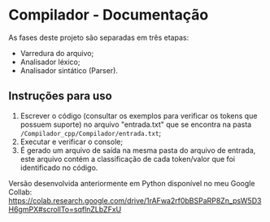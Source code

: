 # Compilador - Documentação

As fases deste projeto são separadas em três etapas:
- Varredura do arquivo;
- Analisador léxico;
- Analisador sintático (Parser).

## Instruções para uso

1. Escrever o código (consultar os exemplos para verificar os tokens que possuem suporte) no arquivo "entrada.txt" que se encontra na pasta `/Compilador_cpp/Compilador/entrada.txt`;
2. Executar e verificar o console;
3. É gerado um arquivo de saída na mesma pasta do arquivo de entrada, este arquivo contém a classificação de cada token/valor que foi identificado no código.

Versão desenvolvida anteriormente em Python disponível no meu Google Collab:
https://colab.research.google.com/drive/1rAFwa2rf0bBSPaRP8Zn_psW5D3H6gmPX#scrollTo=sqflnZLbZFxU
